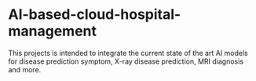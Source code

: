 # AI-based-cloud-hospital-management
This projects is intended to integrate the current state of the art AI models for disease prediction symptom, X-ray disease prediction, MRI diagnosis and more.
